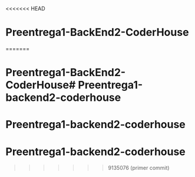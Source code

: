 <<<<<<< HEAD
# Preentrega1-BackEnd2-CoderHouse
=======
# Preentrega1-BackEnd2-CoderHouse# Preentrega1-backend2-coderhouse
# Preentrega1-backend2-coderhouse
# Preentrega1-backend2-coderhouse
>>>>>>> 9135076 (primer commit)
